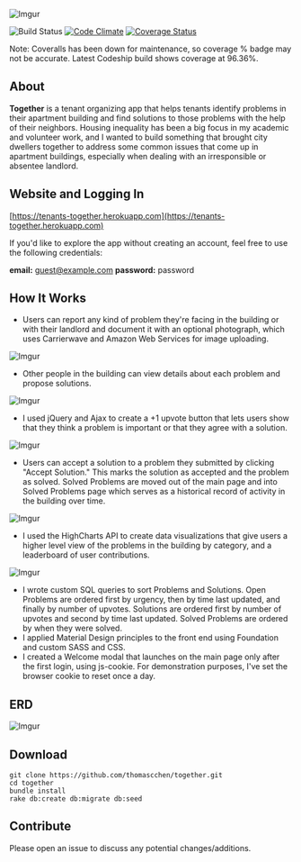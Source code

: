 ![Imgur](http://i.imgur.com/WVffsUW.png)

![Build Status](https://codeship.com/projects/c09887b0-04b6-0133-8447-52ca95efad4a/status?branch=master) [![Code Climate](https://codeclimate.com/github/thomascchen/together.png)](https://codeclimate.com/github/thomascchen/together)  [![Coverage Status](https://coveralls.io/repos/thomascchen/together/badge.svg?branch=master&service=github)](https://coveralls.io/github/thomascchen/together?branch=master)

Note: Coveralls has been down for maintenance, so coverage % badge may not be accurate. Latest Codeship build shows coverage at 96.36%.

## About
**Together** is a tenant organizing app that helps tenants identify problems in their apartment building and find solutions to those problems with the help of their neighbors. Housing inequality has been a big focus in my academic and volunteer work, and I wanted to build something that brought city dwellers together to address some common issues that come up in apartment buildings, especially when dealing with an irresponsible or absentee landlord.

## Website and Logging In
[https://tenants-together.herokuapp.com](https://tenants-together.herokuapp.com)

If you'd like to explore the app without creating an account, feel free to use the following credentials:

**email:** guest@example.com
**password:** password

## How It Works
- Users can report any kind of problem they're facing in the building or with their landlord and document it with an optional photograph, which uses Carrierwave and Amazon Web Services for image uploading.

![Imgur](http://i.imgur.com/KYFEV6Q.png)

- Other people in the building can view details about each problem and propose solutions.

![Imgur](http://i.imgur.com/4ABJmLB.png)

- I used jQuery and Ajax to create a +1 upvote button that lets users show that they think a problem is important or that they agree with a solution.

![Imgur](http://i.imgur.com/i79oZDr.gif)

- Users can accept a solution to a problem they submitted by clicking "Accept Solution." This marks the solution as accepted and the problem as solved. Solved Problems are moved out of the main page and into Solved Problems page which serves as a historical record of activity in the building over time.

![Imgur](http://i.imgur.com/mfLMKLp.png)

- I used the HighCharts API to create data visualizations that give users a higher level view of the problems in the building by category, and a leaderboard of user contributions.

![Imgur](http://i.imgur.com/mBijY3C.gif)

- I wrote custom SQL queries to sort Problems and Solutions. Open Problems are ordered first by urgency, then by time last updated, and finally by number of upvotes. Solutions are ordered first by number of upvotes and second by time last updated. Solved Problems are ordered by when they were solved.
- I applied Material Design principles to the front end using Foundation and custom SASS and CSS.
- I created a Welcome modal that launches on the main page only after the first login, using js-cookie. For demonstration purposes, I've set the browser cookie to reset once a day.  

## ERD
![Imgur](http://i.imgur.com/urJmHdO.png)

## Download
```
git clone https://github.com/thomascchen/together.git
cd together
bundle install
rake db:create db:migrate db:seed
```

## Contribute
Please open an issue to discuss any potential changes/additions.

